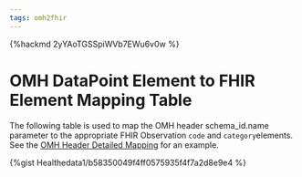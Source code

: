 ```yaml
---
tags: omh2fhir
---
```


{%hackmd 2yYAoTGSSpiWVb7EWu6v0w %}


# OMH DataPoint Element to FHIR Element Mapping Table

The following table is used to map the OMH  header schema_id.name parameter  to the appropriate FHIR Observation `code` and `category`elements. See the [OMH Header Detailed Mapping](/KNSo9U0eTWaqLJRDqbKbWg) for an example.

{%gist Healthedata1/b58350049f4ff0575935f4f7a2d8e9e4 %}
